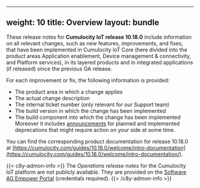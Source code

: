 
---
weight: 10
title: Overview
layout: bundle
---

These release notes for **Cumulocity IoT release 10.18.0** include information on all relevant changes, such as new features, improvements, and fixes, that have been implemented in Cumulocity IoT Core (here divided into the product areas Application enablement, Device management & connectivity, and Platform services), in its layered products and in integrated applications (if released) since the previous GA release.

For each improvement or fix, the following information is provided:

- The product area in which a change applies
- The actual change description
- The internal ticket number (only relevant for our Support team)
- The build version in which the change has been implemented
- The build component into which the change has been implemented
Moreover it includes [announcements](/release-10-18-0/announcements-10-18-0/) for planned and implemented deprecations that might require action on your side at some time.

You can find the corresponding product documentation for release 10.18.0 at [https://cumulocity.com/guides/10.18.0/welcome/intro-documentation](https://cumulocity.com/guides/10.18.0/welcome/intro-documentation/).

{{< c8y-admon-info >}}
The *Operations release notes* for the Cumulocity IoT platform are not publicly available. They are provided on the [Software AG Empower Portal](https://documentation.softwareag.com/) (credentials required).
{{< /c8y-admon-info >}}
